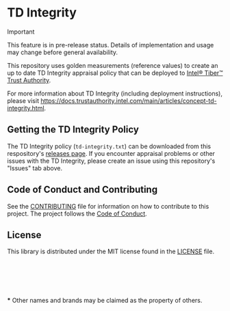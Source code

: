 # TD Integrity

> [!IMPORTANT]
> This feature is in pre-release status. Details of implementation and usage may change before general availability.

This repository uses golden measurements (reference values) to create an up to date TD Integrity appraisal policy that can be deployed to [Intel® Tiber™ Trust Authority](http://www.intel.com/trustauthority).

For more information about TD Integrity (including deployment instructions), please visit
https://docs.trustauthority.intel.com/main/articles/concept-td-integrity.html.

## Getting the TD Integrity Policy
The TD Integrity policy (`td-integrity.txt`) can be  downloaded from this respository's [releases page](https://github.com/intel/trustauthority-td-integrity/releases).  If you encounter appraisal problems or other issues with the TD Integrity, please create an issue using this repository's "Issues" tab above.

## Code of Conduct and Contributing
See the [CONTRIBUTING](./CONTRIBUTING.md) file for information on how to contribute to this project. The project follows the [ Code of Conduct](./CODE_OF_CONDUCT.md).

## License
This library is distributed under the MIT license found in the [LICENSE](./LICENSE) file.

<br><br>
---
**\*** Other names and brands may be claimed as the property of others.
